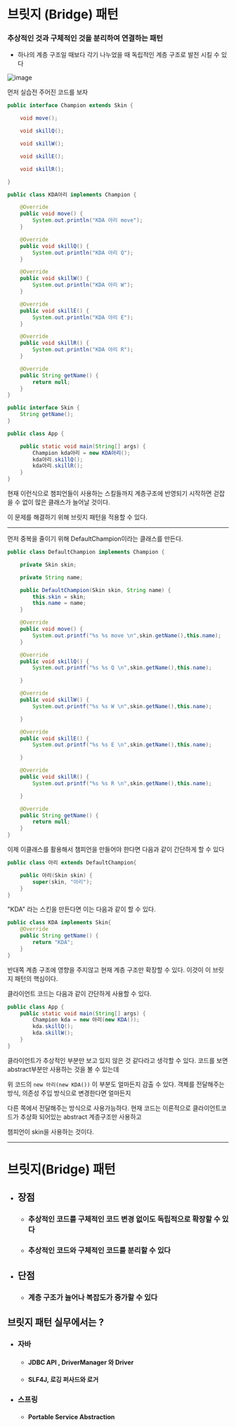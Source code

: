# 브릿지 (Bridge) 패턴

### 추상적인 것과 구체적인 것을 분리하여 연결하는 패턴

- 하나의 계층 구조일 때보다 각기 나누었을 때 독립적인 계층 구조로 발전 시킬 수 있다

![image](https://user-images.githubusercontent.com/40031858/141671495-5f4815bc-e1dd-4481-8d2c-378a967a9a34.png)

먼저 실습전 주어진 코드를 보자

```java
public interface Champion extends Skin {

    void move();

    void skillQ();

    void skillW();

    void skillE();

    void skillR();

}
```

```java
public class KDA아리 implements Champion {

    @Override
    public void move() {
        System.out.println("KDA 아리 move");
    }

    @Override
    public void skillQ() {
        System.out.println("KDA 아리 Q");
    }

    @Override
    public void skillW() {
        System.out.println("KDA 아리 W");
    }

    @Override
    public void skillE() {
        System.out.println("KDA 아리 E");
    }

    @Override
    public void skillR() {
        System.out.println("KDA 아리 R");
    }

    @Override
    public String getName() {
        return null;
    }
}
```

```java
public interface Skin {
    String getName();
}
```

```java
public class App {

    public static void main(String[] args) {
        Champion kda아리 = new KDA아리();
        kda아리.skillQ();
        kda아리.skillR();
    }
}
```

현재 이런식으로 챔피언들이 사용하는 스킬들까지 계층구조에 반영되기 시작하면 걷잡을 수 없이 많은 클래스가 늘어날 것이다.

이 문제를 해결하기 위해 브릿지 패턴을 적용할 수 있다.

----

먼저 중복을 줄이기 위해 DefaultChampion이라는 클래스를 만든다.

```java
public class DefaultChampion implements Champion {

    private Skin skin;

    private String name;

    public DefaultChampion(Skin skin, String name) {
        this.skin = skin;
        this.name = name;
    }

    @Override
    public void move() {
        System.out.printf("%s %s move \n",skin.getName(),this.name);
    }

    @Override
    public void skillQ() {
        System.out.printf("%s %s Q \n",skin.getName(),this.name);

    }

    @Override
    public void skillW() {
        System.out.printf("%s %s W \n",skin.getName(),this.name);

    }

    @Override
    public void skillE() {
        System.out.printf("%s %s E \n",skin.getName(),this.name);

    }

    @Override
    public void skillR() {
        System.out.printf("%s %s R \n",skin.getName(),this.name);

    }

    @Override
    public String getName() {
        return null;
    }
}
```

이제 이클래스를 활용해서 챔피언을 만들어야 한다면 다음과 같이 간단하게 할 수 있다

```java
public class 아리 extends DefaultChampion{

    public 아리(Skin skin) {
        super(skin, "아리");
    }
}
```

"KDA"  라는 스킨을 만든다면 이는 다음과 같이 할 수 있다.

```java
public class KDA implements Skin{
    @Override
    public String getName() {
        return "KDA";
    }
}
```

반대쪽 계층 구조에 영향을 주지않고 현재 계층 구조만 확장할 수 있다. 이것이 이 브릿지 패턴의 핵심이다. 

클라이언트 코드는 다음과 같이 간단하게 사용할 수 있다.

```java
public class App {
    public static void main(String[] args) {
        Champion kda = new 아리(new KDA());
        kda.skillQ();
        kda.skillW();
    }
}
```

클라이언트가 추상적인 부분만 보고 있지 않은 것 같다라고 생각할 수 있다.  코드를 보면 abstract부분만 사용하는 것을 볼 수 있는데 

위 코드의 <code>new 아리(new KDA())</code> 이 부분도 얼마든지 감출 수 있다. 객체를 전달해주는 방식, 의존성 주입 방식으로 변경한다면 얼마든지 

다른 쪽에서 전달해주는 방식으로 사용가능하다. 현재 코드는 이론적으로 클라이언트코드가 추상화 되어있는 abstract 계층구조만 사용하고

챔피언이 skin을 사용하는 것이다.

---

# 브릿지(Bridge) 패턴 

- ## 장점

  - ### 추상적인 코드를 구체적인 코드 변경 없이도 독립적으로 확장할 수 있다

  - ### 추상적인 코드와 구체적인 코드를 분리할 수 있다

- ## 단점

  - ### 계층 구조가 늘어나 복잡도가 증가할 수 있다

## 브릿지 패턴 실무에서는 ?

- ### 자바

  - #### JDBC API , DriverManager 와 Driver

  - #### SLF4J, 로깅 퍼사드와 로거

- ### 스프링

  - #### Portable Service Abstraction



